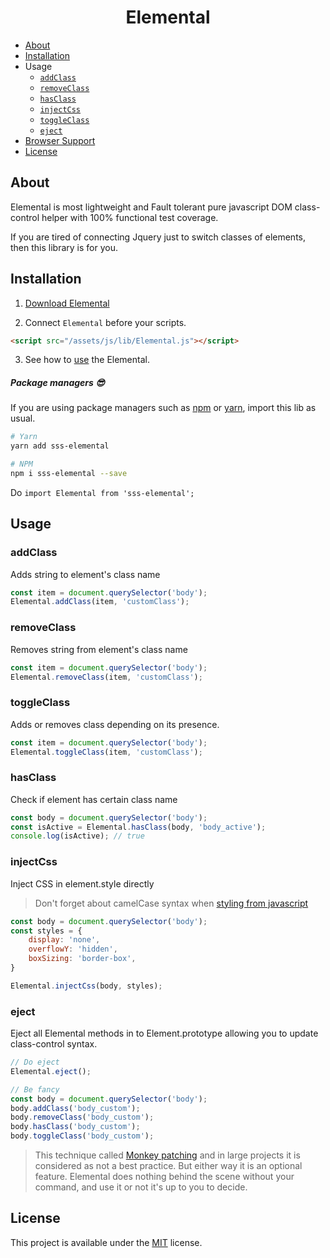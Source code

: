 <h1 align="center">Elemental</h1>

- [About](#about)
- [Installation](#installation)
- Usage
  - [`addClass`](#addclass)
  - [`removeClass`](#removeclass) 
  - [`hasClass`](#hasclass)
  - [`injectCss`](#injectCss)
  - [`toggleClass`](#toggleclass)
  - [`eject`](#eject)
- [Browser Support](#browser-support)
- [License](#license)

## About
Elemental is most lightweight and Fault tolerant pure javascript DOM class-control helper with 100% functional test coverage.

If you are tired of connecting Jquery just to switch classes of elements, then this library is for you. 

## Installation

1) <a target="_blank" href="https://raw.githubusercontent.com/Natteke/SmokinSexySoftware/master/packages/Elemental/dist/Elemental.js">Download Elemental</a>

2) Connect `Elemental` before your scripts.

```html
<script src="/assets/js/lib/Elemental.js"></script>
```

3) See how to [use](#usage) the Elemental.
 
##### Package managers 😎

If you are using package managers such as [npm](https://www.npmjs.com/) or [yarn](https://yarnpkg.com/en/), import this lib as usual.

```sh
# Yarn
yarn add sss-elemental

# NPM
npm i sss-elemental --save
```
Do `import Elemental from 'sss-elemental';`

## Usage
### addClass

Adds string to element's class name

```Javascript
const item = document.querySelector('body');
Elemental.addClass(item, 'customClass');
```
### removeClass

Removes string from element's class name

```Javascript
const item = document.querySelector('body');
Elemental.removeClass(item, 'customClass');
```

### toggleClass

Adds or removes class depending on its presence.

```Javascript
const item = document.querySelector('body');
Elemental.toggleClass(item, 'customClass');
```
### hasClass

Check if element has certain class name

```Javascript
const body = document.querySelector('body');
const isActive = Elemental.hasClass(body, 'body_active');
console.log(isActive); // true
```
### injectCss

Inject CSS in element.style directly

> Don't forget about camelCase syntax when [styling from javascript](https://developer.mozilla.org/en-US/docs/Web/API/HTMLElement/style)

```Javascript
const body = document.querySelector('body');
const styles = {
    display: 'none',
    overflowY: 'hidden',
    boxSizing: 'border-box',
}

Elemental.injectCss(body, styles);
```



### eject

Eject all Elemental methods in to Element.prototype allowing you to update class-control syntax.

```Javascript
// Do eject 
Elemental.eject();

// Be fancy
const body = document.querySelector('body');
body.addClass('body_custom');
body.removeClass('body_custom');
body.hasClass('body_custom');
body.toggleClass('body_custom');
```
> This technique called [Monkey patching](https://ru.wikipedia.org/wiki/Monkey_patch) and in large projects it is considered as not a best practice.
But either way it is an optional feature. Elemental does nothing behind the scene without your command, and use it or not it's up to you to decide.
 
## License 
This project is available under the [MIT](https://opensource.org/licenses/mit-license.php) license.

